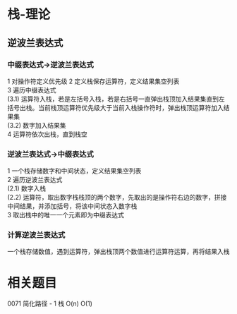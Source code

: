 # 栈-理论

## 逆波兰表达式

### 中缀表达式->逆波兰表达式
1 对操作符定义优先级
2 定义栈保存运算符，定义结果集空列表  
3 遍历中缀表达式  
(3.1) 运算符入栈，若是左括号入栈，若是右括号一直弹出栈顶加入结果集直到左括号出栈。当前栈顶运算符优先级大于当前入栈操作符时，弹出栈顶运算符加入结果集  
(3.2) 数字加入结果集  
4 运算符依次出栈，直到栈空

### 逆波兰表达式->中缀表达式
1 一个栈存储数字和中间状态，定义结果集空列表  
2 遍历逆波兰表达式  
(2.1) 数字入栈  
(2.2) 运算符，取出数字栈栈顶的两个数字，先取出的是操作符右边的数字，拼接中间结果，并添加括号，将该中间状态入数字栈  
3 取出栈中的唯一一个元素即为中缀表达式   

### 计算逆波兰表达式
一个栈存储数值，遇到运算符，弹出栈顶两个数值进行运算符运算，再将结果入栈  



# 相关题目

0071 简化路径 - 1 栈 O(n) O(1)




